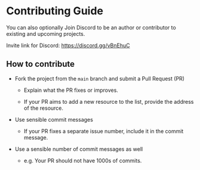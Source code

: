 # Contributing Guide

You can also optionally Join Discord to be an author or contributor to existing and upcoming projects.

Invite link for Discord: https://discord.gg/vBnEhuC

## How to contribute

- Fork the project from the `main` branch and submit a Pull Request (PR)

  - Explain what the PR fixes or improves.

  - If your PR aims to add a new resource to the list, provide the address of the resource.
  


- Use sensible commit messages

  - If your PR fixes a separate issue number, include it in the commit message.



- Use a sensible number of commit messages as well

  - e.g. Your PR should not have 1000s of commits.